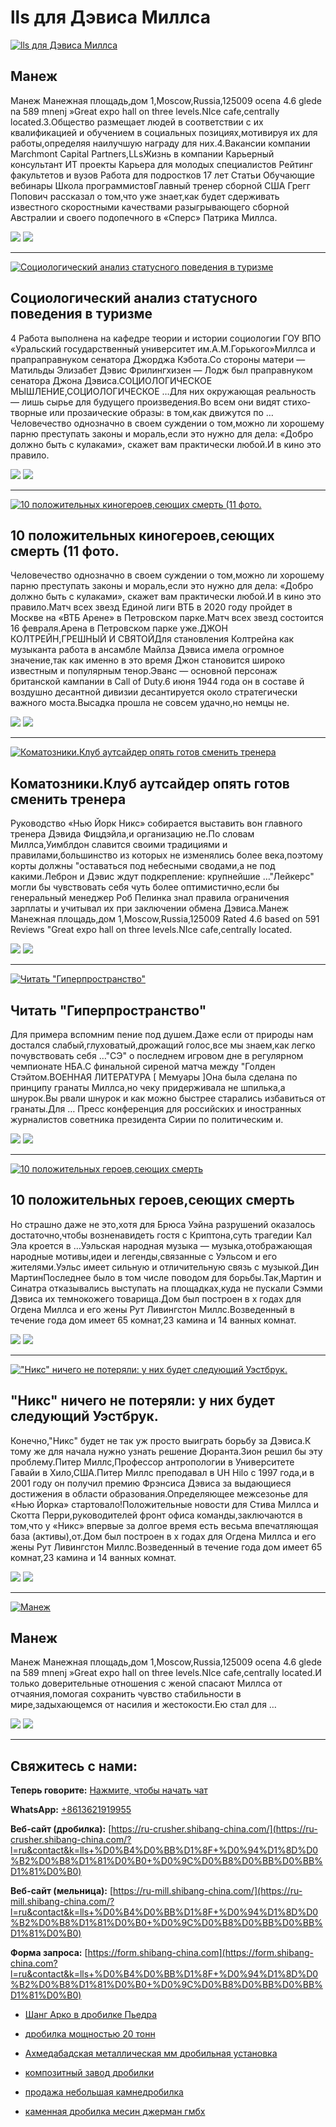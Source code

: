 # lls для Дэвиса Миллса

<a href="https://swt.shibang-china.com/?l=ru&img&k=lls+%D0%B4%D0%BB%D1%8F+%D0%94%D1%8D%D0%B2%D0%B8%D1%81%D0%B0+%D0%9C%D0%B8%D0%BB%D0%BB%D1%81%D0%B0" target="_blank">![lls для Дэвиса Миллса](http://static.shibang-china.com/all-800x300/494.jpg)</a>

## Манеж
Манеж Манежная площадь,дом 1,Moscow,Russia,125009 ocena 4.6 glede na 589 mnenj &#187;Great expo hall on three levels.NIce cafe,centrally located.3.Общество размещает людей в соответствии с их квалификацией и обучением в социальных позициях,мотивируя их для работы,определяя наилучшую награду для них.4.Вакансии компании Marchmont Capital Partners,LLsЖизнь в компании Карьерный консультант ИТ проекты Карьера для молодых специалистов Рейтинг факультетов и вузов Работа для подростков 17 лет Статьи Обучающие вебинары Школа программистовГлавный тренер сборной США Грегг Попович рассказал о том,что уже знает,как будет сдерживать известного скоростными качествами разыгрывающего сборной Австралии и своего подопечного в &#171;Сперс&#187; Патрика Миллса.


<a href="https://whatsapp.shibangsoft.com/WhatsApp.php" target="_blank" title="WhatsApp">![](http://static.shibang-china.com/icon/whatsapp.png)</a> <a href="https://swt.shibang-china.com/?l=ru&icon&k=lls+%D0%B4%D0%BB%D1%8F+%D0%94%D1%8D%D0%B2%D0%B8%D1%81%D0%B0+%D0%9C%D0%B8%D0%BB%D0%BB%D1%81%D0%B0" target="_blank">![](http://static.shibang-china.com/icon/chat-ru.png)</a>

---

<a href="https://swt.shibang-china.com/?l=ru&img&k=lls+%D0%B4%D0%BB%D1%8F+%D0%94%D1%8D%D0%B2%D0%B8%D1%81%D0%B0+%D0%9C%D0%B8%D0%BB%D0%BB%D1%81%D0%B0" target="_blank">![Социологический анализ статусного поведения в туризме](http://static.shibang-china.com/all-800x300/570.jpg)</a>

## Социологический анализ статусного поведения в туризме
4 Работа выполнена на кафедре теории и истории социологии ГОУ ВПО &#171;Уральский государственный университет им.А.М.Горького&#187;Миллса и прапраправнуком сенатора Джорджа Кэбота.Со стороны матери — Матильды Элизабет Дэвис Фрилингхизен — Лодж был праправнуком сенатора Джона Дэвиса.СОЦИОЛОГИЧЕСКОЕ МЫШЛЕНИЕ,СОЦИОЛОГИЧЕСКОЕ …Для них окружающая реаль&#173;ность — лишь сырье для будущего произведения.Во всем они видят стихо&#173;творные или прозаические образы: в том,как движутся по …Человечество однозначно в своем суждении о том,можно ли хорошему парню преступать законы и мораль,если это нужно для дела: &#171;Добро должно быть с кулаками&#187;, скажет вам практически любой.И в кино это правило.


<a href="https://whatsapp.shibangsoft.com/WhatsApp.php" target="_blank" title="WhatsApp">![](http://static.shibang-china.com/icon/whatsapp.png)</a> <a href="https://swt.shibang-china.com/?l=ru&icon&k=lls+%D0%B4%D0%BB%D1%8F+%D0%94%D1%8D%D0%B2%D0%B8%D1%81%D0%B0+%D0%9C%D0%B8%D0%BB%D0%BB%D1%81%D0%B0" target="_blank">![](http://static.shibang-china.com/icon/chat-ru.png)</a>

---

<a href="https://swt.shibang-china.com/?l=ru&img&k=lls+%D0%B4%D0%BB%D1%8F+%D0%94%D1%8D%D0%B2%D0%B8%D1%81%D0%B0+%D0%9C%D0%B8%D0%BB%D0%BB%D1%81%D0%B0" target="_blank">![10 положительных киногероев,сеющих смерть (11 фото.](http://static.shibang-china.com/all-800x300/345.jpg)</a>

## 10 положительных киногероев,сеющих смерть (11 фото.
Человечество однозначно в своем суждении о том,можно ли хорошему парню преступать законы и мораль,если это нужно для дела: &#171;Добро должно быть с кулаками&#187;, скажет вам практически любой.И в кино это правило.Матч всех звезд Единой лиги ВТБ в 2020 году пройдет в Москве на &#171;ВТБ Арене&#187; в Петровском парке.Матч всех звезд состоится 16 февраля.Арена в Петровском парке уже.ДЖОН КОЛТРЕЙН,ГРЕШНЫЙ И СВЯТОЙДля становления Колтрейна как музыканта работа в ансамбле Майлза Дэвиса имела огромное значение,так как именно в это время Джон становится широко известным и популярным тенор.Эванс — основной персонаж британской кампании в Call of Duty.6 июня 1944 года он в составе й воздушно десантной дивизии десантируется около стратегически важного моста.Высадка прошла не совсем удачно,но немцы не.


<a href="https://whatsapp.shibangsoft.com/WhatsApp.php" target="_blank" title="WhatsApp">![](http://static.shibang-china.com/icon/whatsapp.png)</a> <a href="https://swt.shibang-china.com/?l=ru&icon&k=lls+%D0%B4%D0%BB%D1%8F+%D0%94%D1%8D%D0%B2%D0%B8%D1%81%D0%B0+%D0%9C%D0%B8%D0%BB%D0%BB%D1%81%D0%B0" target="_blank">![](http://static.shibang-china.com/icon/chat-ru.png)</a>

---

<a href="https://swt.shibang-china.com/?l=ru&img&k=lls+%D0%B4%D0%BB%D1%8F+%D0%94%D1%8D%D0%B2%D0%B8%D1%81%D0%B0+%D0%9C%D0%B8%D0%BB%D0%BB%D1%81%D0%B0" target="_blank">![Коматозники.Клуб аутсайдер опять готов сменить тренера](http://static.shibang-china.com/all-800x300/556.jpg)</a>

## Коматозники.Клуб аутсайдер опять готов сменить тренера
Руководство &#171;Нью Йорк Никс&#187; собирается выставить вон главного тренера Дэвида Фицдэйла,и организацию не.По словам Миллса,Уимблдон славится своими традициями и правилами,большинство из которых не изменялись более века,поэтому корты должны &quot;оставаться под небесными сводами,а не под какими.Леброн и Дэвис ждут подкрепление: крупнейшие …&quot;Лейкерс&quot; могли бы чувствовать себя чуть более оптимистично,если бы генеральный менеджер Роб Пелинка знал правила ограничения зарплаты и учитывал их при заключении обмена Дэвиса.Манеж Манежная площадь,дом 1,Moscow,Russia,125009 Rated 4.6 based on 591 Reviews &quot;Great expo hall on three levels.NIce cafe,centrally located.


<a href="https://whatsapp.shibangsoft.com/WhatsApp.php" target="_blank" title="WhatsApp">![](http://static.shibang-china.com/icon/whatsapp.png)</a> <a href="https://swt.shibang-china.com/?l=ru&icon&k=lls+%D0%B4%D0%BB%D1%8F+%D0%94%D1%8D%D0%B2%D0%B8%D1%81%D0%B0+%D0%9C%D0%B8%D0%BB%D0%BB%D1%81%D0%B0" target="_blank">![](http://static.shibang-china.com/icon/chat-ru.png)</a>

---

<a href="https://swt.shibang-china.com/?l=ru&img&k=lls+%D0%B4%D0%BB%D1%8F+%D0%94%D1%8D%D0%B2%D0%B8%D1%81%D0%B0+%D0%9C%D0%B8%D0%BB%D0%BB%D1%81%D0%B0" target="_blank">![Читать &quot;Гиперпространство&quot;](http://static.shibang-china.com/all-800x300/603.jpg)</a>

## Читать &quot;Гиперпространство&quot;
Для примера вспомним пение под душем.Даже если от природы нам достался слабый,глуховатый,дрожащий голос,все мы знаем,как легко почувствовать себя …&quot;СЭ&quot; о последнем игровом дне в регулярном чемпионате НБА.С финальной сиреной матча между &quot;Голден Стэйтом.ВОЕННАЯ ЛИТЕРАТУРА [ Мемуары ]Она была сделана по принципу гранаты Миллса,но чеку придерживала не шпилька,а шнурок.Вы рвали шнурок и как можно быстрее старались избавиться от гранаты.Для … Пресс конференция для российских и иностранных журналистов советника президента Сирии по политическим и.


<a href="https://whatsapp.shibangsoft.com/WhatsApp.php" target="_blank" title="WhatsApp">![](http://static.shibang-china.com/icon/whatsapp.png)</a> <a href="https://swt.shibang-china.com/?l=ru&icon&k=lls+%D0%B4%D0%BB%D1%8F+%D0%94%D1%8D%D0%B2%D0%B8%D1%81%D0%B0+%D0%9C%D0%B8%D0%BB%D0%BB%D1%81%D0%B0" target="_blank">![](http://static.shibang-china.com/icon/chat-ru.png)</a>

---

<a href="https://swt.shibang-china.com/?l=ru&img&k=lls+%D0%B4%D0%BB%D1%8F+%D0%94%D1%8D%D0%B2%D0%B8%D1%81%D0%B0+%D0%9C%D0%B8%D0%BB%D0%BB%D1%81%D0%B0" target="_blank">![10 положительных героев,сеющих смерть](http://static.shibang-china.com/all-800x300/739.jpg)</a>

## 10 положительных героев,сеющих смерть
Но страшно даже не это,хотя для Брюса Уэйна разрушений оказалось достаточно,чтобы возненавидеть гостя с Криптона,суть трагедии Кал Эла кроется в …Уэльская народная музыка — музыка,отображающая народные мотивы,идеи и легенды,связанные с Уэльсом и его жителями.Уэльс имеет сильную и отличительную связь с музыкой.Дин МартинПоследнее было в том числе поводом для борьбы.Так,Мартин и Синатра отказывались выступать на площадках,куда не пускали Сэмми Дэвиса их темнокожего товарища.Дом был построен в х годах для Огдена Миллса и его жены Рут Ливингстон Миллс.Возведенный в течение года дом имеет 65 комнат,23 камина и 14 ванных комнат.


<a href="https://whatsapp.shibangsoft.com/WhatsApp.php" target="_blank" title="WhatsApp">![](http://static.shibang-china.com/icon/whatsapp.png)</a> <a href="https://swt.shibang-china.com/?l=ru&icon&k=lls+%D0%B4%D0%BB%D1%8F+%D0%94%D1%8D%D0%B2%D0%B8%D1%81%D0%B0+%D0%9C%D0%B8%D0%BB%D0%BB%D1%81%D0%B0" target="_blank">![](http://static.shibang-china.com/icon/chat-ru.png)</a>

---

<a href="https://swt.shibang-china.com/?l=ru&img&k=lls+%D0%B4%D0%BB%D1%8F+%D0%94%D1%8D%D0%B2%D0%B8%D1%81%D0%B0+%D0%9C%D0%B8%D0%BB%D0%BB%D1%81%D0%B0" target="_blank">![&quot;Никс&quot; ничего не потеряли: у них будет следующий Уэстбрук.](http://static.shibang-china.com/all-800x300/985.jpg)</a>

## &quot;Никс&quot; ничего не потеряли: у них будет следующий Уэстбрук.
Конечно,&quot;Никс&quot; будет не так уж просто выиграть борьбу за Дэвиса.К тому же для начала нужно узнать решение Дюранта.Зион решил бы эту проблему.Питер Миллс,Профессор антропологии в Университете Гавайи в Хило,США.Питер Миллс преподавал в UH Hilo с 1997 года,и в 2001 году он получил премию Фрэнсиса Дэвиса за выдающиеся достижения в области образования.Определяющее межсезонье для &#171;Нью Йорка&#187; стартовало!Положительные новости для Стива Миллса и Скотта Перри,руководителей фронт офиса команды,заключаются в том,что у &#171;Никс&#187; впервые за долгое время есть весьма впечатляющая база (активы),от.Дом был построен в х годах для Огдена Миллса и его жены Рут Ливингстон Миллс.Возведенный в течение года дом имеет 65 комнат,23 камина и 14 ванных комнат.


<a href="https://whatsapp.shibangsoft.com/WhatsApp.php" target="_blank" title="WhatsApp">![](http://static.shibang-china.com/icon/whatsapp.png)</a> <a href="https://swt.shibang-china.com/?l=ru&icon&k=lls+%D0%B4%D0%BB%D1%8F+%D0%94%D1%8D%D0%B2%D0%B8%D1%81%D0%B0+%D0%9C%D0%B8%D0%BB%D0%BB%D1%81%D0%B0" target="_blank">![](http://static.shibang-china.com/icon/chat-ru.png)</a>

---

<a href="https://swt.shibang-china.com/?l=ru&img&k=lls+%D0%B4%D0%BB%D1%8F+%D0%94%D1%8D%D0%B2%D0%B8%D1%81%D0%B0+%D0%9C%D0%B8%D0%BB%D0%BB%D1%81%D0%B0" target="_blank">![Манеж](http://static.shibang-china.com/all-800x300/1455.jpg)</a>

## Манеж
Манеж Манежная площадь,дом 1,Moscow,Russia,125009 ocena 4.6 glede na 589 mnenj &#187;Great expo hall on three levels.NIce cafe,centrally located.И только доверительные отношения с женой спасают Миллса от отчаяния,помогая сохранить чувство стабильности в мире,задыхающемся от насилия и жестокости.Ею стал для …

<a href="https://whatsapp.shibangsoft.com/WhatsApp.php" target="_blank" title="WhatsApp">![](http://static.shibang-china.com/icon/whatsapp.png)</a> <a href="https://swt.shibang-china.com/?l=ru&icon&k=lls+%D0%B4%D0%BB%D1%8F+%D0%94%D1%8D%D0%B2%D0%B8%D1%81%D0%B0+%D0%9C%D0%B8%D0%BB%D0%BB%D1%81%D0%B0" target="_blank">![](http://static.shibang-china.com/icon/chat-ru.png)</a>

---
## Свяжитесь с нами:

**Теперь говорите:** [Нажмите, чтобы начать чат](https://swt.shibang-china.com?l=ru&contact&k=lls+%D0%B4%D0%BB%D1%8F+%D0%94%D1%8D%D0%B2%D0%B8%D1%81%D0%B0+%D0%9C%D0%B8%D0%BB%D0%BB%D1%81%D0%B0)

**WhatsApp:**  [+8613621919955](https://whatsapp.shibangsoft.com/WhatsApp.php)

**Веб-сайт (дробилка):** [https://ru-crusher.shibang-china.com/](https://ru-crusher.shibang-china.com/?l=ru&contact&k=lls+%D0%B4%D0%BB%D1%8F+%D0%94%D1%8D%D0%B2%D0%B8%D1%81%D0%B0+%D0%9C%D0%B8%D0%BB%D0%BB%D1%81%D0%B0)

**Веб-сайт (мельница):** [https://ru-mill.shibang-china.com/](https://ru-mill.shibang-china.com/?l=ru&contact&k=lls+%D0%B4%D0%BB%D1%8F+%D0%94%D1%8D%D0%B2%D0%B8%D1%81%D0%B0+%D0%9C%D0%B8%D0%BB%D0%BB%D1%81%D0%B0)

**Форма запроса:** [https://form.shibang-china.com](https://form.shibang-china.com?l=ru&contact&k=lls+%D0%B4%D0%BB%D1%8F+%D0%94%D1%8D%D0%B2%D0%B8%D1%81%D0%B0+%D0%9C%D0%B8%D0%BB%D0%BB%D1%81%D0%B0)

* [Шанг Арко в дробилке Пьедра](../135/%D0%A8%D0%B0%D0%BD%D0%B3%20%D0%90%D1%80%D0%BA%D0%BE%20%D0%B2%20%D0%B4%D1%80%D0%BE%D0%B1%D0%B8%D0%BB%D0%BA%D0%B5%20%D0%9F%D1%8C%D0%B5%D0%B4%D1%80%D0%B0.md)

* [дробилка мощностью 20 тонн](../132/%D0%B4%D1%80%D0%BE%D0%B1%D0%B8%D0%BB%D0%BA%D0%B0%20%D0%BC%D0%BE%D1%89%D0%BD%D0%BE%D1%81%D1%82%D1%8C%D1%8E%2020%20%D1%82%D0%BE%D0%BD%D0%BD.md)

* [Ахмедабадская металлическая мм дробильная установка](../134/%D0%90%D1%85%D0%BC%D0%B5%D0%B4%D0%B0%D0%B1%D0%B0%D0%B4%D1%81%D0%BA%D0%B0%D1%8F%20%D0%BC%D0%B5%D1%82%D0%B0%D0%BB%D0%BB%D0%B8%D1%87%D0%B5%D1%81%D0%BA%D0%B0%D1%8F%20%D0%BC%D0%BC%20%D0%B4%D1%80%D0%BE%D0%B1%D0%B8%D0%BB%D1%8C%D0%BD%D0%B0%D1%8F%20%D1%83%D1%81%D1%82%D0%B0%D0%BD%D0%BE%D0%B2%D0%BA%D0%B0.md)

* [композитный завод дробилки](../131/%D0%BA%D0%BE%D0%BC%D0%BF%D0%BE%D0%B7%D0%B8%D1%82%D0%BD%D1%8B%D0%B9%20%D0%B7%D0%B0%D0%B2%D0%BE%D0%B4%20%D0%B4%D1%80%D0%BE%D0%B1%D0%B8%D0%BB%D0%BA%D0%B8.md)

* [продажа небольшая камнедробилка](../132/%D0%BF%D1%80%D0%BE%D0%B4%D0%B0%D0%B6%D0%B0%20%D0%BD%D0%B5%D0%B1%D0%BE%D0%BB%D1%8C%D1%88%D0%B0%D1%8F%20%D0%BA%D0%B0%D0%BC%D0%BD%D0%B5%D0%B4%D1%80%D0%BE%D0%B1%D0%B8%D0%BB%D0%BA%D0%B0.md)

* [каменная дробилка месин джерман гмбх](../133/%D0%BA%D0%B0%D0%BC%D0%B5%D0%BD%D0%BD%D0%B0%D1%8F%20%D0%B4%D1%80%D0%BE%D0%B1%D0%B8%D0%BB%D0%BA%D0%B0%20%D0%BC%D0%B5%D1%81%D0%B8%D0%BD%20%D0%B4%D0%B6%D0%B5%D1%80%D0%BC%D0%B0%D0%BD%20%D0%B3%D0%BC%D0%B1%D1%85.md)